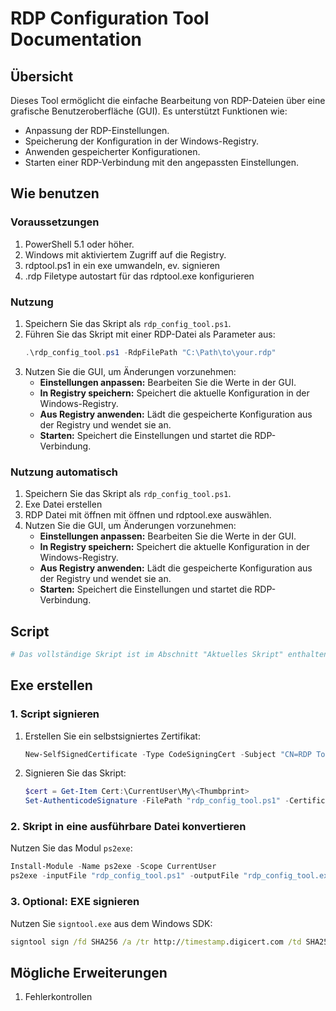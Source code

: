 # RDP Configuration Tool Documentation

## Übersicht
Dieses Tool ermöglicht die einfache Bearbeitung von RDP-Dateien über eine grafische Benutzeroberfläche (GUI). Es unterstützt Funktionen wie:

- Anpassung der RDP-Einstellungen.
- Speicherung der Konfiguration in der Windows-Registry.
- Anwenden gespeicherter Konfigurationen.
- Starten einer RDP-Verbindung mit den angepassten Einstellungen.

## Wie benutzen
### Voraussetzungen
1. PowerShell 5.1 oder höher.
2. Windows mit aktiviertem Zugriff auf die Registry.
3. rdptool.ps1 in ein exe umwandeln, ev. signieren
4. .rdp Filetype autostart für das rdptool.exe konfigurieren

### Nutzung
1. Speichern Sie das Skript als `rdp_config_tool.ps1`.
2. Führen Sie das Skript mit einer RDP-Datei als Parameter aus:
   ```powershell
   .\rdp_config_tool.ps1 -RdpFilePath "C:\Path\to\your.rdp"
   ```
3. Nutzen Sie die GUI, um Änderungen vorzunehmen:
   - **Einstellungen anpassen:** Bearbeiten Sie die Werte in der GUI.
   - **In Registry speichern:** Speichert die aktuelle Konfiguration in der Windows-Registry.
   - **Aus Registry anwenden:** Lädt die gespeicherte Konfiguration aus der Registry und wendet sie an.
   - **Starten:** Speichert die Einstellungen und startet die RDP-Verbindung.

### Nutzung automatisch
1. Speichern Sie das Skript als `rdp_config_tool.ps1`.
2. Exe Datei erstellen
3. RDP Datei mit öffnen mit öffnen und rdptool.exe auswählen.
4. Nutzen Sie die GUI, um Änderungen vorzunehmen:
   - **Einstellungen anpassen:** Bearbeiten Sie die Werte in der GUI.
   - **In Registry speichern:** Speichert die aktuelle Konfiguration in der Windows-Registry.
   - **Aus Registry anwenden:** Lädt die gespeicherte Konfiguration aus der Registry und wendet sie an.
   - **Starten:** Speichert die Einstellungen und startet die RDP-Verbindung.
  
   
## Script
```powershell
# Das vollständige Skript ist im Abschnitt "Aktuelles Skript" enthalten.
```

## Exe erstellen
### 1. Script signieren
1. Erstellen Sie ein selbstsigniertes Zertifikat:
   ```powershell
   New-SelfSignedCertificate -Type CodeSigningCert -Subject "CN=RDP Tool Signing" -CertStoreLocation Cert:\CurrentUser\My
   ```
2. Signieren Sie das Skript:
   ```powershell
   $cert = Get-Item Cert:\CurrentUser\My\<Thumbprint>
   Set-AuthenticodeSignature -FilePath "rdp_config_tool.ps1" -Certificate $cert
   ```

### 2. Skript in eine ausführbare Datei konvertieren
Nutzen Sie das Modul `ps2exe`:
```powershell
Install-Module -Name ps2exe -Scope CurrentUser
ps2exe -inputFile "rdp_config_tool.ps1" -outputFile "rdp_config_tool.exe"
```

### 3. Optional: EXE signieren
Nutzen Sie `signtool.exe` aus dem Windows SDK:
```cmd
signtool sign /fd SHA256 /a /tr http://timestamp.digicert.com /td SHA256 /f "C:\path\to\cert.pfx" /p YourPassword "rdp_config_tool.exe"
```

## Mögliche Erweiterungen
1. Fehlerkontrollen
